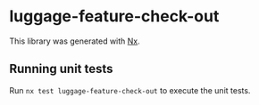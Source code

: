 # luggage-feature-check-out

This library was generated with [Nx](https://nx.dev).

## Running unit tests

Run `nx test luggage-feature-check-out` to execute the unit tests.

